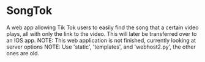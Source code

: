 # SongTok
A web app allowing Tik Tok users to easily find the song that a certain video plays, all with only the link to the video. This will later be transferred over to an IOS app.
NOTE: This web application is not finished, currently looking at server options
NOTE: Use 'static', 'templates', and 'webhost2.py', the other ones are old.
